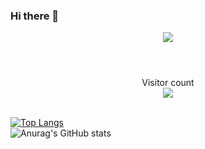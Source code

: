 ### Hi there 👋

<header>
  <img src="https://www.reddit.com/media?url=https%3A%2F%2Fi.redd.it%2Fysjmgc31psna1.gif&rdt=59873"/>
</header>

<p align="center"> 
  Visitor count<br>
  <img src="https://profile-counter.glitch.me/BekBekBekp3/count.svg" />
</p>

<br>[![Top Langs](https://github-readme-stats.vercel.app/api/top-langs/?username=BekBekBekp3)](https://github.com/BekBekBekp3/github-readme-stats)</br>
![Anurag's GitHub stats](https://github-readme-stats.vercel.app/api?username=BekBekBekp3&show_icons=true)
